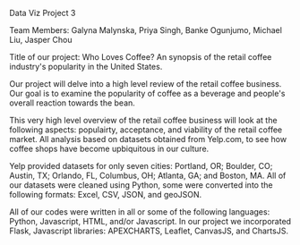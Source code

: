 Data Viz Project 3


Team Members: Galyna Malynska, Priya Singh, Banke Ogunjumo, Michael Liu, Jasper Chou

Title of our project:  Who Loves Coffee?  An synopsis of the retail coffee industry's popularity in the United States.

Our project will delve into a high level review of the retail coffee business.  Our goal is to examine the popularity of coffee as a beverage and people's overall reaction towards the bean.

This very high level overview of the retail coffee business will look at the following aspects: populairty, acceptance, and viability of the retail coffee market.  All analysis based on datasets obtained from Yelp.com, to see how coffee shops have become upbiquitous in our culture.

Yelp provided datasets for only seven cities: Portland, OR; Boulder, CO; Austin, TX; Orlando, FL, Columbus, OH; Atlanta, GA; and Boston, MA.  All of our datasets were cleaned using Python, some were converted into the following formats: Excel, CSV, JSON, and geoJSON.

All of our codes were written in all or some of the following languages: Python, Javascript, HTML, and/or Javascript.  In our project we incorporated Flask, Javascript libraries: APEXCHARTS, Leaflet, CanvasJS, and ChartsJS.

